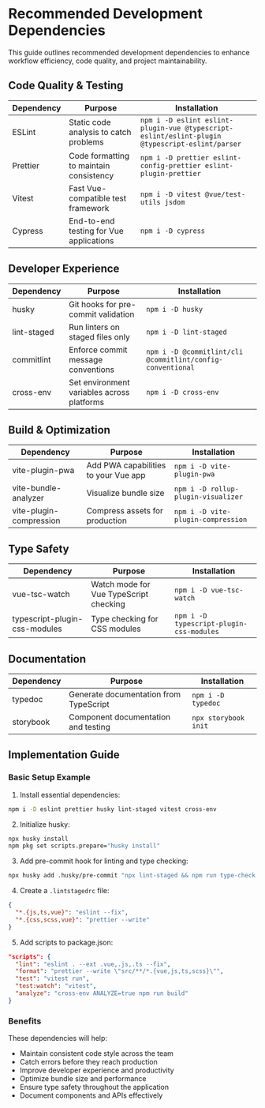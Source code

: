 # Recommended Development Dependencies

This guide outlines recommended development dependencies to enhance workflow efficiency, code quality, and project maintainability.

## Code Quality & Testing

| Dependency | Purpose | Installation |
|------------|---------|--------------|
| ESLint | Static code analysis to catch problems | `npm i -D eslint eslint-plugin-vue @typescript-eslint/eslint-plugin @typescript-eslint/parser` |
| Prettier | Code formatting to maintain consistency | `npm i -D prettier eslint-config-prettier eslint-plugin-prettier` |
| Vitest | Fast Vue-compatible test framework | `npm i -D vitest @vue/test-utils jsdom` |
| Cypress | End-to-end testing for Vue applications | `npm i -D cypress` |

## Developer Experience

| Dependency | Purpose | Installation |
|------------|---------|--------------|
| husky | Git hooks for pre-commit validation | `npm i -D husky` |
| lint-staged | Run linters on staged files only | `npm i -D lint-staged` |
| commitlint | Enforce commit message conventions | `npm i -D @commitlint/cli @commitlint/config-conventional` |
| cross-env | Set environment variables across platforms | `npm i -D cross-env` |

## Build & Optimization

| Dependency | Purpose | Installation |
|------------|---------|--------------|
| vite-plugin-pwa | Add PWA capabilities to your Vue app | `npm i -D vite-plugin-pwa` |
| vite-bundle-analyzer | Visualize bundle size | `npm i -D rollup-plugin-visualizer` |
| vite-plugin-compression | Compress assets for production | `npm i -D vite-plugin-compression` |

## Type Safety

| Dependency | Purpose | Installation |
|------------|---------|--------------|
| vue-tsc-watch | Watch mode for Vue TypeScript checking | `npm i -D vue-tsc-watch` |
| typescript-plugin-css-modules | Type checking for CSS modules | `npm i -D typescript-plugin-css-modules` |

## Documentation

| Dependency | Purpose | Installation |
|------------|---------|--------------|
| typedoc | Generate documentation from TypeScript | `npm i -D typedoc` |
| storybook | Component documentation and testing | `npx storybook init` |

## Implementation Guide

### Basic Setup Example

1. Install essential dependencies:
```bash
npm i -D eslint prettier husky lint-staged vitest cross-env
```

2. Initialize husky:
```bash
npx husky install
npm pkg set scripts.prepare="husky install"
```

3. Add pre-commit hook for linting and type checking:
```bash
npx husky add .husky/pre-commit "npx lint-staged && npm run type-check:strict"
```

4. Create a `.lintstagedrc` file:
```json
{
  "*.{js,ts,vue}": "eslint --fix",
  "*.{css,scss,vue}": "prettier --write"
}
```

5. Add scripts to package.json:
```json
"scripts": {
  "lint": "eslint . --ext .vue,.js,.ts --fix",
  "format": "prettier --write \"src/**/*.{vue,js,ts,scss}\"",
  "test": "vitest run",
  "test:watch": "vitest",
  "analyze": "cross-env ANALYZE=true npm run build"
}
```

### Benefits

These dependencies will help:
- Maintain consistent code style across the team
- Catch errors before they reach production
- Improve developer experience and productivity
- Optimize bundle size and performance
- Ensure type safety throughout the application
- Document components and APIs effectively